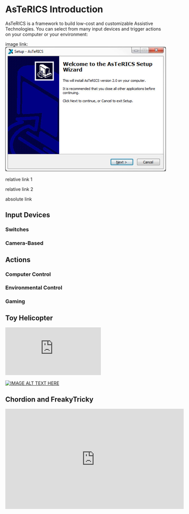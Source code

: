 # AsTeRICS Introduction

AsTeRICS is a framework to build low-cost and customizable Assistive Technologies. You can select from many input devices and trigger actions on your computer or your environment:

image link:
![An Image](./img/quickstart01.jpg)

relative link 1

<Tile target="#" title="Test" image-url="./img/quickstart01.jpg"></Tile>

relative link 2

<Tile target="#" title="Test" image-url="./img/quickstart01.jpg"></Tile>

absolute link
<Tile target="#" title="Test" image-url="/img/ecg.png"></Tile>

<TileGroup>
<Tile target="#" title="Test" image-url="./img/keyboard press key.png"></Tile>
<Tile target="#" title="Test" image-url="./img/keyboard press key.png"></Tile>
<Tile target="#" title="Test" image-url="./img/keyboard press key.png"></Tile>
</TileGroup>

## Input Devices
### Switches


### Camera-Based

## Actions
### Computer Control

### Environmental Control

### Gaming


## Toy Helicopter
<iframe width="auto" height="auto" src="https://www.youtube.com/embed/JwL_zS3fpnU" frameborder="0" allow="accelerometer; autoplay; encrypted-media; gyroscope; picture-in-picture" allowfullscreen></iframe>

[![IMAGE ALT TEXT HERE](http://img.youtube.com/vi/JwL_zS3fpnU/0.jpg)](https://www.youtube.com/watch?v=JwL_zS3fpnU)

## Chordion and FreakyTricky

<iframe width="560" height="315" src="https://www.youtube.com/embed/3_8TifCj0aU" frameborder="0" allow="accelerometer; autoplay; encrypted-media; gyroscope; picture-in-picture" allowfullscreen></iframe>
